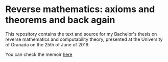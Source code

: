 # Reverse mathematics: axioms and theorems and back again

This repository contains the text and source for my Bachelor's thesis on reverse
mathematics and computability theory, presented at the University of Granada on
the 25th of June of 2019.

You can check the memoir [here](https://github.com/cronos2/reverse-mathematics/blob/master/tfg.pdf)
